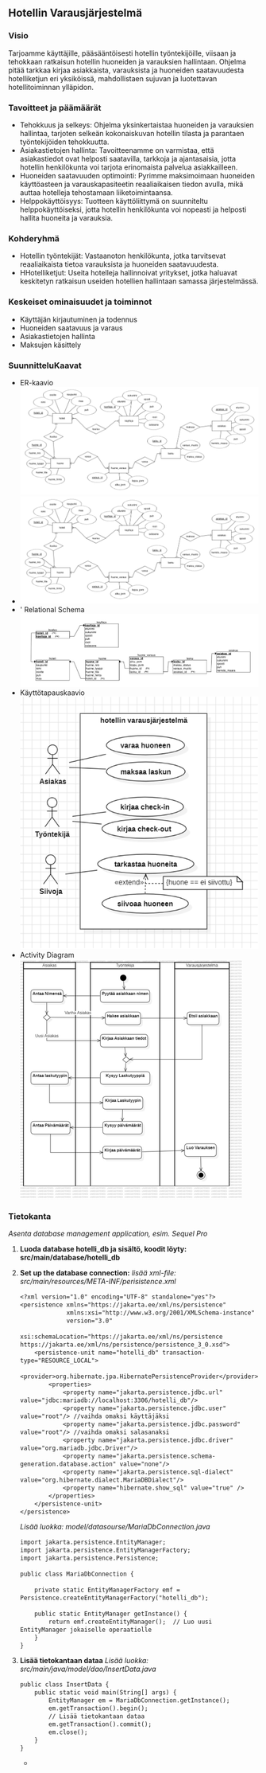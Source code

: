 <h2>Hotellin Varausjärjestelmä</h2>

<h3>Visio</h3>
Tarjoamme käyttäjille, pääsääntöisesti hotellin työntekijöille, viisaan ja tehokkaan ratkaisun hotellin huoneiden ja varauksien hallintaan. Ohjelma pitää tarkkaa kirjaa asiakkaista, varauksista ja huoneiden saatavuudesta hotelliketjun eri yksiköissä, mahdollistaen sujuvan ja luotettavan hotellitoiminnan ylläpidon.

<h3>Tavoitteet ja päämäärät</h3>
<ul>
  <li>Tehokkuus ja selkeys: Ohjelma yksinkertaistaa huoneiden ja varauksien hallintaa, tarjoten selkeän kokonaiskuvan hotellin tilasta ja parantaen työntekijöiden tehokkuutta.</li>
  <li>Asiakastietojen hallinta: Tavoitteenamme on varmistaa, että asiakastiedot ovat helposti saatavilla, tarkkoja ja ajantasaisia, jotta hotellin henkilökunta voi tarjota erinomaista palvelua asiakkailleen.</li>
  <li>Huoneiden saatavuuden optimointi: Pyrimme maksimoimaan huoneiden käyttöasteen ja varauskapasiteetin reaaliaikaisen tiedon avulla, mikä auttaa hotelleja tehostamaan liiketoimintaansa.</li>
  <li>Helppokäyttöisyys: Tuotteen käyttöliittymä on suunniteltu helppokäyttöiseksi, jotta hotellin henkilökunta voi nopeasti ja helposti hallita huoneita ja varauksia.</li>
</ul>

<h3>Kohderyhmä</h3>
<ul>
  <li>Hotellin työntekijät: Vastaanoton henkilökunta, jotka tarvitsevat reaaliaikaista tietoa varauksista ja huoneiden saatavuudesta.</li>
  <li>HHotelliketjut: Useita hotelleja hallinnoivat yritykset, jotka haluavat keskitetyn ratkaisun useiden hotellien hallintaan samassa järjestelmässä.</li>

</ul>

<h3>Keskeiset ominaisuudet ja toiminnot</h3>
<ul>
  <li>Käyttäjän kirjautuminen ja todennus</li>
  <li>Huoneiden saatavuus ja varaus</li>
  <li>Asiakastietojen hallinta</li>
  <li>Maksujen käsittely</li>

</ul>

<h3>SuunnitteluKaavat</h3>
<ul>
    <li>
    ER-kaavio</br>
    <img src="src/main/kaavat/ER.png">
    </li>
    <li>
    <img src="src/main/kaavat/ER.png">
    </li>
    <li>'
    Relational Schema</br>
    <img src="src/main/kaavat/relational_schema.png">
    </li>
    <li>
    Käyttötapauskaavio</br>
    <img src="src/main/kaavat/Kayttotapauskaavio.png">
    </li>
    <li>
    Activity Diagram</br>
    <img src="src/main/kaavat/activityDiagram.png">
    </li>
</ul>

<h3>Tietokanta</h3>

*Asenta database management application, esim. Sequel Pro*
1. **Luoda database hotelli_db ja sisältö, koodit löyty: src/main/database/hotelli_db**
2. **Set up the database connection:**
    *lisää xml-file: src/main/resources/META-INF/perisistence.xml*
    ```
    <?xml version="1.0" encoding="UTF-8" standalone="yes"?>
    <persistence xmlns="https://jakarta.ee/xml/ns/persistence"
                 xmlns:xsi="http://www.w3.org/2001/XMLSchema-instance"
                 version="3.0"
                 xsi:schemaLocation="https://jakarta.ee/xml/ns/persistence https://jakarta.ee/xml/ns/persistence/persistence_3_0.xsd">
        <persistence-unit name="hotelli_db" transaction-type="RESOURCE_LOCAL">
            <provider>org.hibernate.jpa.HibernatePersistenceProvider</provider>
            <properties>
                <property name="jakarta.persistence.jdbc.url" value="jdbc:mariadb://localhost:3306/hotelli_db"/>
                <property name="jakarta.persistence.jdbc.user" value="root"/> //vaihda omaksi käyttäjäksi
                <property name="jakarta.persistence.jdbc.password" value="root"/> //vaihda omaksi salasanaksi
                <property name="jakarta.persistence.jdbc.driver" value="org.mariadb.jdbc.Driver"/>
                <property name="jakarta.persistence.schema-generation.database.action" value="none"/>
                <property name="jakarta.persistence.sql-dialect" value="org.hibernate.dialect.MariaDBDialect"/>
                <property name="hibernate.show_sql" value="true" />
            </properties>
        </persistence-unit>
    </persistence>
    ```
   *Lisää luokka: model/datasourse/MariaDbConnection.java*

    ```
    import jakarta.persistence.EntityManager;
    import jakarta.persistence.EntityManagerFactory;
    import jakarta.persistence.Persistence;
    
    public class MariaDbConnection {
    
        private static EntityManagerFactory emf = Persistence.createEntityManagerFactory("hotelli_db");
    
        public static EntityManager getInstance() {
            return emf.createEntityManager();  // Luo uusi EntityManager jokaiselle operaatiolle
        }
    }
    ```
   
3. **Lisää tietokantaan dataa**
    *Lisää luokka: src/main/java/model/dao/InsertData.java*
    ```
    public class InsertData {
        public static void main(String[] args) {
            EntityManager em = MariaDbConnection.getInstance();
            em.getTransaction().begin();
            // Lisää tietokantaan dataa
            em.getTransaction().commit();
            em.close();
        }
    }
    ```

   




   -